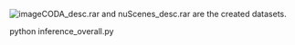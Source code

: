 ![image](https://github.com/user-attachments/assets/5f12878d-4625-4e6a-96e5-2097012a1b44)CODA_desc.rar and nuScenes_desc.rar are the created datasets.

python inference_overall.py

